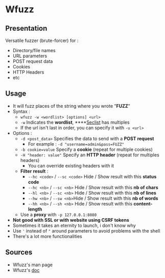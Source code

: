 # Wfuzz

## Presentation

Versatile fuzzer \(brute-forcer\) for :

* Directory/file names
* URL parameters
* POST request data
* Cookies
* HTTP Headers
* etc

## Usage

* It will fuzz places of the string where you wrote "**FUZZ**"
* Syntax : 
  * `wfuzz -w <wordlist> [options] <url>`
  * `-w` Indicates the **wordlist**, ****[Seclist](https://github.com/danielmiessler/SecLists) has multiples
  * If the url isn't last in order, you can specify it with `-u <url>`
* Options :
  * `-d <post_data>` Specifies the data to send with a **POST request**
    * For example : `-d "username=admin&pass=FUZZ"`
  * `-b cookie=value` Specify a **cookie** \(repeat for multiple cookies\)
  * `-H "header: value"` Specify an **HTTP header** \(repeat for multiples headers\)
    * You can override existing headers with it
  * **Filter** **result**  :
    * `--hc <code>` / `--sc <code>` Hide / Show result with this **status code**
    * `--hc <nb>` / `--sc <nb>` Hide / Show result with this **nb of chars**
    * `--hl <nb>` / `--sc <nb>` Hide / Show result with this **nb of lines**
    * `--hw <nb>` / `--sw <nb>`Hide / Show result with this **nb of words**
    * `--hh <nb>` / `--sh <nb>` Hide / Show result with this **content-length**
  * Use a **proxy** with  `-p 127.0.0.1:8080`
* **Not good with SSL or with website using CSRF tokens**
* Sometimes it takes an eternity to launch, i don't know why
* Use `'` instead of `"` around parameters to avoid problems with the shell
* There's a lot more functionalities

## Sources

* Wfuzz's man page
* Wfuzz's [doc](https://wfuzz.readthedocs.io/en/latest/user/basicusage.html)

